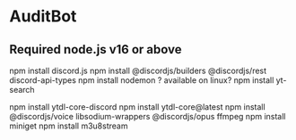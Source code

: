 # AuditBot
## Required node.js v16 or above
 npm install discord.js
 npm install @discordjs/builders @discordjs/rest discord-api-types 
 npm install nodemon ? available on linux?
 npm install yt-search
 <!-- npm install ytdl-core@latest -->
 npm install ytdl-core-discord
 npm install ytdl-core@latest
 npm install @discordjs/voice libsodium-wrappers @discordjs/opus ffmpeg
 npm install miniget
 npm install m3u8stream


